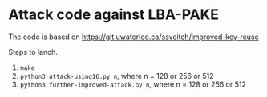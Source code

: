 # Attack code against LBA-PAKE
The code is based on <https://git.uwaterloo.ca/ssveitch/improved-key-reuse>

Steps to lanch.
1. `make` 
2. `python3 attack-using16.py n`, where n = 128 or 256 or 512
2. `python3 further-improved-attack.py n`, where n = 128 or 256 or 512

